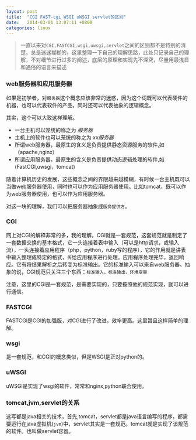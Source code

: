 ```yaml
---
layout: post
title:  "CGI FAST-cgi WSGI uWSGI servlet的区别"
date:	2014-03-01 13:07:11 +0800
categories: linux
---
```


> 一直以来对`CGI,FASTCGI,wsgi,uwsgi,servlet`之间的区别都不是特别的清楚，总是迷迷糊糊的，这里整理一下自己的理解思路，此处只记录自己的理解，不对细节进行过多的阐述，底层的原理和实现先不深究，尽量用最浅显和通俗的语言来描述

### web服务器和应用服务器

 如果是初学者，对`服务器`这个概念应该非常的迷惑，因为这个词既可以代表硬件的机器，也可以代表软件的产品，同时还可以代表抽象的逻辑概念。

 其实，这个可以大致这样理解。

 * 一台主机可以笼统的称之为 *服务器*
 * 主机上的软件也可以笼统的称之为 *xx服务器*
 * 所谓web服务器，最原生的含义是负责提供静态资源服务的软件,如（apache,nginx）
 * 所谓应用服务器，最原生的含义是负责提供动态逻辑处理的软件,如(FastCGI,uwsgi，tomcat)
 

 随着计算机历史的发展，这些概念之间的界限越来越模糊，有时候一台主机既可以当做web服务器使用，同时也可以作为应用服务器使用。比如tomcat，既可以作为web服务器使用，也可以作为应用服务器。

 对这一块的理解，我们可以把服务器抽象成`服务提供方`。

### CGI

 网上对CGI的解释非常的多，我的理解，CGI就是一套规范，这套规范就是制定了一套数据交换的基本格式，它一头连接着表中输入（可以是http请求，或输入流），一头连接着应用程序（php，python，ruby写的程序），它的作用就是讲表中输入整理成特定的格式，`传`给应用程序进行处理。应用程序处理完毕，返回响应。它有将结果解析之后转变为标准输出。它的标准输入可以来自web服务器。抽象的说，CGI规范只关注三个东西：`标准输入，标准输出，环境变量`

 注意，这里的CGI是一套规范，是需要实现的，只要按照他的规范实现，就可以进行通信。

### FASTCGI

 FASTCGI是CGI的加强版，对CGI进行了改进，效率更高。这里暂且这样简单的理解。

### wsgi

 是一套规范，和CGI的概念类似，但是WSGI是正对python的。

### uWSGI

 uWSGI是实现了wsgi的软件，常常和nginx,python联合使用。

### tomcat,jvm,servlet的关系

 这写都是java相关的技术，首先,tomcat，servlet都是java语言编写的程序，都需要运行在java虚拟机(`jvm`)中，servlet其实是一套规范。tomcat就是实现了该规范的软件。也叫做servlet容器。